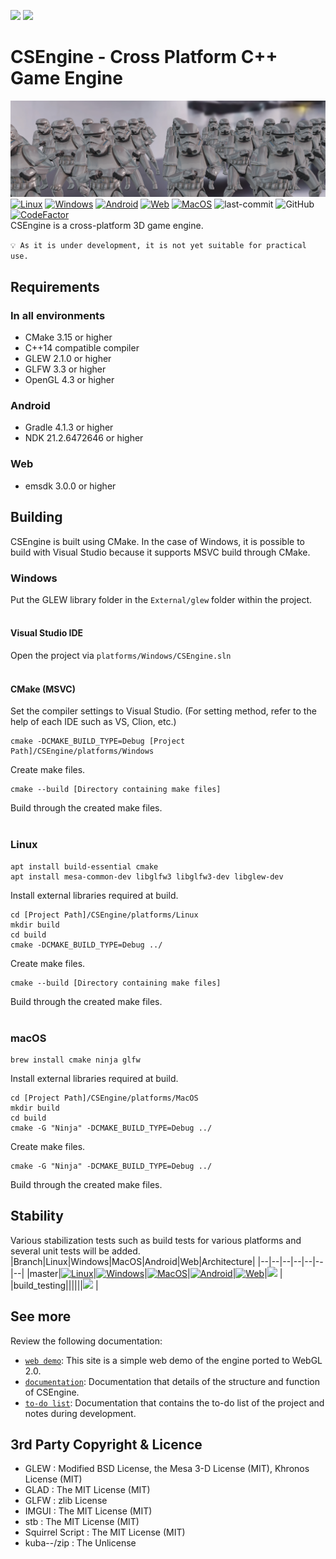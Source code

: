 [<img src="https://img.shields.io/badge/-English-green?style=flat"/>](https://github.com/ounols/CSEngine/blob/master/README.md)
[<img src="https://img.shields.io/badge/-한국어-brightgreen?style=flat"/>](https://github.com/ounols/CSEngine/blob/master/README-ko.md)

# CSEngine - Cross Platform C++ Game Engine

![intro-image](https://github.com/ounols/CSEngine/raw/master/intro_image.png)</br>
[![Linux](https://img.shields.io/github/workflow/status/ounols/CSEngine/Linux%20Build/master?logo=ubuntu&logoColor=FFFFFF&style=flat-square)](https://github.com/ounols/CSEngine/actions/workflows/build-linux.yml) [![Windows](https://img.shields.io/github/workflow/status/ounols/CSEngine/Windows%20Build/master?logo=windows&logoColor=FFFFFF&style=flat-square)](https://github.com/ounols/CSEngine/actions/workflows/build-windows.yml) [![Android](https://img.shields.io/github/workflow/status/ounols/CSEngine/Android%20Build/master?logo=android&logoColor=FFFFFF&style=flat-square)](https://github.com/ounols/CSEngine/actions/workflows/build-android.yml) [![Web](https://img.shields.io/github/workflow/status/ounols/CSEngine/Web%20Build/master?logo=firefox&logoColor=FFFFFF&style=flat-square)](https://github.com/ounols/CSEngine/actions/workflows/build-web.yml) [![MacOS](https://img.shields.io/github/workflow/status/ounols/CSEngine/MacOS%20Build/master?logo=apple&logoColor=FFFFFF&style=flat-square)](https://github.com/ounols/CSEngine/actions/workflows/build-macos.yml) ![last-commit](https://img.shields.io/github/last-commit/ounols/CSEngine?style=flat-square) ![GitHub](https://img.shields.io/github/license/ounols/CSEngine?style=flat-square) [![CodeFactor](https://www.codefactor.io/repository/github/ounols/csengine/badge/master)](https://www.codefactor.io/repository/github/ounols/csengine/overview/master) </br>
CSEngine is a cross-platform 3D game engine.

`💡 As it is under development, it is not yet suitable for practical use.`

## Requirements

### In all environments

* CMake 3.15 or higher
* C++14 compatible compiler
* GLEW 2.1.0 or higher
* GLFW 3.3 or higher
* OpenGL 4.3 or higher

### Android

* Gradle 4.1.3 or higher
* NDK 21.2.6472646 or higher

### Web

* emsdk 3.0.0 or higher

## Building

CSEngine is built using CMake. In the case of Windows, it is possible to build with Visual Studio because it supports MSVC build through CMake.

### Windows

Put the GLEW library folder in the `External/glew` folder within the project.
<br><br>

#### Visual Studio IDE

Open the project via `platforms/Windows/CSEngine.sln`
<br><br>

#### CMake (MSVC)

Set the compiler settings to Visual Studio. (For setting method, refer to the help of each IDE such as VS, Clion, etc.)
</p>

    cmake -DCMAKE_BUILD_TYPE=Debug [Project Path]/CSEngine/platforms/Windows
Create make files.
</p>

	cmake --build [Directory containing make files]
Build through the created make files.
<br><br>

### Linux

    apt install build-essential cmake
    apt install mesa-common-dev libglfw3 libglfw3-dev libglew-dev
Install external libraries required at build.
</p>

	cd [Project Path]/CSEngine/platforms/Linux
	mkdir build
	cd build
	cmake -DCMAKE_BUILD_TYPE=Debug ../
Create make files.
</p>


	cmake --build [Directory containing make files]
Build through the created make files.
<br><br>

### macOS

    brew install cmake ninja glfw
Install external libraries required at build.

    cd [Project Path]/CSEngine/platforms/MacOS
	mkdir build
	cd build
	cmake -G "Ninja" -DCMAKE_BUILD_TYPE=Debug ../
Create make files.

    cmake -G "Ninja" -DCMAKE_BUILD_TYPE=Debug ../
Build through the created make files.


## Stability

Various stabilization tests such as build tests for various platforms and several unit tests will be added.
|Branch|Linux|Windows|MacOS|Android|Web|Architecture|
|--|--|--|--|--|--|--|
|master|[![Linux](https://img.shields.io/github/workflow/status/ounols/CSEngine/Linux%20Build/master?logo=ubuntu&logoColor=FFFFFF&style=flat-square)](https://github.com/ounols/CSEngine/actions/workflows/build-linux.yml)|[![Windows](https://img.shields.io/github/workflow/status/ounols/CSEngine/Windows%20Build/master?logo=windows&logoColor=FFFFFF&style=flat-square)](https://github.com/ounols/CSEngine/actions/workflows/build-windows.yml)|[![MacOS](https://img.shields.io/github/workflow/status/ounols/CSEngine/MacOS%20Build/master?logo=apple&logoColor=FFFFFF&style=flat-square)](https://github.com/ounols/CSEngine/actions/workflows/build-macos.yml)|[![Android](https://img.shields.io/github/workflow/status/ounols/CSEngine/Android%20Build/master?logo=android&logoColor=FFFFFF&style=flat-square)](https://github.com/ounols/CSEngine/actions/workflows/build-android.yml)|[![Web](https://img.shields.io/github/workflow/status/ounols/CSEngine/Web%20Build/master?logo=firefox&logoColor=FFFFFF&style=flat-square)](https://github.com/ounols/CSEngine/actions/workflows/build-web.yml)|[<img src='https://img.shields.io/travis/com/ounols/CSEngine?style=flat-square'/>](https://app.travis-ci.com/github/ounols/CSEngine/branches) |
|build_testing||||||[<img src='https://img.shields.io/travis/com/ounols/CSEngine/build_testing?style=flat-square'/>](https://app.travis-ci.com/github/ounols/CSEngine/branches) |

## See more

Review the following documentation:
* [`web demo`](https://ounols.github.io/CSEngine-Demo/): This site is a simple web demo of the engine ported to WebGL 2.0.
* [`documentation`](https://ounols.github.io/CSEngine-doc): Documentation that details of the structure and function of CSEngine.
* [`to-do list`](https://www.notion.so/CSEngine-Todo-List-7ee24caed138466e83d81d2867b1f109): Documentation that contains the to-do list of the project and notes during development.


## 3rd Party Copyright & Licence

- GLEW : Modified BSD License, the Mesa 3-D License (MIT), Khronos License (MIT)
- GLAD : The MIT License (MIT)
- GLFW : zlib License
- IMGUI : The MIT License (MIT)
- stb : The MIT License (MIT)
- Squirrel Script : The MIT License (MIT)
- kuba--/zip : The Unlicense
